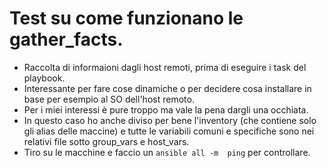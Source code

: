 # Test su come funzionano le gather_facts.
* Raccolta di informaioni dagli host remoti, prima di eseguire i task del playbook.
* Interessante per fare cose dinamiche o per decidere cosa installare in base per esempio al SO dell'host remoto.
* Per i miei interessi è pure troppo ma vale la pena dargli una occhiata.
* In questo caso ho anche diviso per bene l'inventory (che contiene solo gli alias delle maccine) e tutte le variabili comuni e specifiche sono nei relativi file
  sotto group_vars e host_vars.
* Tiro su le macchine e faccio un `ansible all -m  ping` per controllare.
